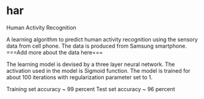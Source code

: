# har
Human Activity Recognition

A learning algorithm to predict human activity recognition using the sensory data from cell phone.
The data is produced from Samsung smartphone. ===Add more about the data here===

The learning model is devised by a three layer neural network. The activation used in the model is Sigmoid function.
The model is trained for about 100 iterations with regularization parameter set to 1.

Training set accuracy ~ 99 percent
Test set accuracy ~ 96 percent

